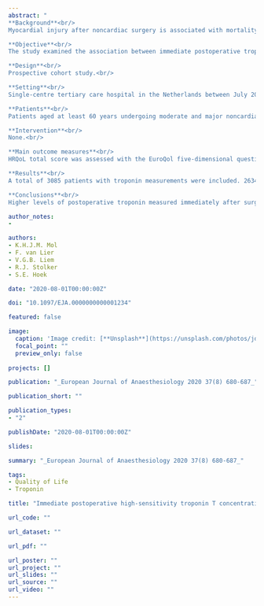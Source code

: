 ```yaml
---
abstract: "
**Background**<br/>
Myocardial injury after noncardiac surgery is associated with mortality and major adverse postoperative cardiovascular events. The effect of postoperative troponin concentrations on patient-reported health-related quality of life (HRQoL) is unknown.<br/>

**Objective**<br/>
The study examined the association between immediate postoperative troponin concentrations and self-reported HRQoL 1 year after surgery.<br/>

**Design**<br/>
Prospective cohort study.<br/>

**Setting**<br/>
Single-centre tertiary care hospital in the Netherlands between July 2012 and 2015.<br/>

**Patients**<br/>
Patients aged at least 60 years undergoing moderate and major noncardiac surgery.<br/>

**Intervention**<br/>
None.<br/>

**Main outcome measures**<br/>
HRQoL total score was assessed with the EuroQol five-dimensional questionnaire. Tobit regression analysis was used to determine the association between postoperative troponin concentrations and 1-year HRQoL. Peak high-sensitivity troponin T values were divided into four categories: less than 14, 14 to 49, 50 to 149 and at least 150 ng l.<br/>

**Results**<br/>
A total of 3085 patients with troponin measurements were included. 2634 (85.4%) patients were alive at 1-year follow-up of whom 1297 (49.2%) returned a completed questionnaire. The median score for HRQoL was 0.82 (0.85, 0.81, 0.77 and 0.71 per increasing troponin category). Multivariable analysis revealed betas of -0.06 [95% confidence interval (CI) -0.09 to -0.02], -0.11 (95% CI -0.18 to -0.04) and -0.18 (95% CI -0.29 to -0.07) for troponin levels of 14 to 49, 50 to 149 and at least 150 ng l when compared with values less than 14 ng l. Other independent predictors for lower HRQoL were chronic obstructive pulmonary disease, female sex, peripheral arterial disease and increasing age.<br/>

**Conclusions**<br/>
Higher levels of postoperative troponin measured immediately after surgery were independently associated with lower self-reported HRQoL total score at 1-year follow-up."

author_notes:
- 

authors:
- K.H.J.M. Mol
- F. van Lier
- V.G.B. Liem
- R.J. Stolker
- S.E. Hoek

date: "2020-08-01T00:00:00Z"

doi: "10.1097/EJA.0000000000001234"

featured: false

image:
  caption: 'Image credit: [**Unsplash**](https://unsplash.com/photos/jdD8gXaTZsc)'
  focal_point: ""
  preview_only: false
  
projects: []

publication: "_European Journal of Anaesthesiology 2020 37(8) 680-687_"

publication_short: ""

publication_types:
- "2"

publishDate: "2020-08-01T00:00:00Z"

slides: 

summary: "_European Journal of Anaesthesiology 2020 37(8) 680-687_"

tags:
- Quality of Life
- Troponin

title: "Immediate postoperative high-sensitivity troponin T concentrations and long-term patient-reported health-related quality of life: A prospective cohort study"

url_code: ""

url_dataset: ""

url_pdf: ""

url_poster: ""
url_project: ""
url_slides: ""
url_source: ""
url_video: ""
---
```


